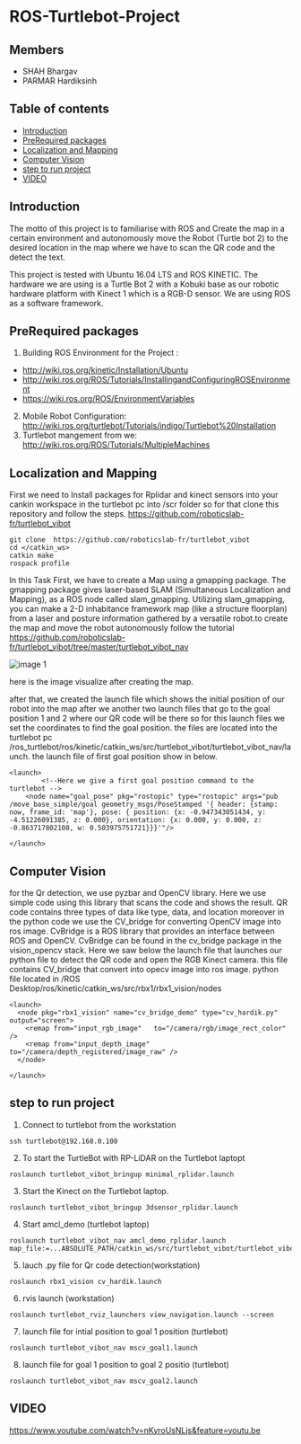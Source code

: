 # ROS-Turtlebot-Project


## Members 
  * SHAH Bhargav
  * PARMAR Hardiksinh
  
## Table of contents
  * [Introduction](#Introduction)
  * [PreRequired packages](#PreRequired-packages)
  * [Localization and Mapping](#Localization-and-Mapping)
  * [Computer Vision](#Computer-Vision)
  * [step to run project](#step-to-run-project)
  * [VIDEO](#VIDEO)
  
## Introduction
 The motto of this project is to familiarise with ROS and Create the map in a certain environment and autonomously move the Robot (Turtle bot 2) to the desired location in the map where we have to scan the QR code and the detect the text. 
 
 This project is tested with Ubuntu 16.04 LTS and ROS KINETIC. The hardware we are using is a Turtle Bot 2 with a Kobuki base as our robotic hardware platform with Kinect 1 which is a RGB-D sensor. We are using ROS as a software framework.
 
 ## PreRequired packages
 
 1) Building ROS Environment for the Project : 
 * http://wiki.ros.org/kinetic/Installation/Ubuntu
 * http://wiki.ros.org/ROS/Tutorials/InstallingandConfiguringROSEnvironment
 * https://wiki.ros.org/ROS/EnvironmentVariables
 2) Mobile Robot Configuration: http://wiki.ros.org/turtlebot/Tutorials/indigo/Turtlebot%20Installation
 3) Turtlebot mangement from we: http://wiki.ros.org/ROS/Tutorials/MultipleMachines
 
 ## Localization and Mapping 
 First we need to Install packages for Rplidar and kinect sensors into your cankin workspace in the turtlebot pc into /scr folder so for that clone this repository and follow the steps.
https://github.com/roboticslab-fr/turtlebot_vibot
```
git clone  https://github.com/roboticslab-fr/turtlebot_vibot
cd </catkin_ws>
catkin make
rospack profile
```
In this Task First, we have to create a Map using a gmapping package. The gmapping package gives laser-based SLAM      (Simultaneous Localization and Mapping), as a ROS node called slam_gmapping. Utilizing slam_gmapping, you can make a 2-D inhabitance framework map (like a structure floorplan) from a laser and posture information gathered by a versatile robot.to create the map and move the robot autonomously follow the tutorial https://github.com/roboticslab-fr/turtlebot_vibot/tree/master/turtlebot_vibot_nav

![image 1](https://github.com/bhargav011/ROS-Turtlebot-Project/blob/master/map/Screenshot%20from%202019-12-20%2013-54-05.png)

here is the image visualize after creating the map.

after that, we created the launch file which shows the initial position of our robot into the map after we another two launch files that go to the goal position 1 and 2 where our QR code will be there so for this launch files we set the coordinates to find the goal position. the files are located into the turtlebot pc /ros_turtlebot/ros/kinetic/catkin_ws/src/turtlebot_vibot/turtlebot_vibot_nav/launch.
the launch file of first goal position show in below. 

```
<launch>
		<!--Here we give a first goal position command to the turtlebot -->
	<node name="goal_pose" pkg="rostopic" type="rostopic" args="pub /move_base_simple/goal geometry_msgs/PoseStamped '{ header: {stamp: now, frame_id: 'map'}, pose: { position: {x: -0.947343051434, y: -4.51226091385, z: 0.000}, orientation: {x: 0.000, y: 0.000, z: -0.863717802108, w: 0.503975751721}}}'"/> 
	
</launch>
```

## Computer Vision

for the Qr detection, we use pyzbar and OpenCV library. Here we use simple code using this library that scans the code and shows the result. 
QR code contains three types of data like type, data, and location moreover in the python code we use the CV_bridge for converting OpenCV image into ros image.  CvBridge is a ROS library that provides an interface between ROS and OpenCV. CvBridge can be found in the cv_bridge package in the vision_opencv stack. 
Here we saw below the launch file that launches our python file to detect the QR code and open the RGB Kinect camera. this file contains CV_bridge that convert into opecv image into ros image. python file located in /ROS Desktop/ros/kinetic/catkin_ws/src/rbx1/rbx1_vision/nodes
```
<launch>
  <node pkg="rbx1_vision" name="cv_bridge_demo" type="cv_hardik.py" output="screen">
    <remap from="input_rgb_image"   to="/camera/rgb/image_rect_color" />
    <remap from="input_depth_image" to="/camera/depth_registered/image_raw" />
  </node>
  
</launch>
```

## step to run project 

1) Connect to turtlebot from the workstation
```
ssh turtlebot@192.168.0.100
```
2) To start the TurtleBot with RP-LiDAR on the Turtlebot laptopt 
```
roslaunch turtlebot_vibot_bringup minimal_rplidar.launch
```
3) Start the Kinect on the Turtlebot laptop.
```
roslaunch turtlebot_vibot_bringup 3dsensor_rplidar.launch
```
4) Start amcl_demo (turtlebot laptop)
```
roslaunch turtlebot_vibot_nav amcl_demo_rplidar.launch map_file:=...ABSOLUTE_PATH/catkin_ws/src/turtlebot_vibot/turtlebot_vibot_nav/maps/my_map.yaml
```
5) lauch .py file for Qr code detection(workstation)
```
roslaunch rbx1_vision cv_hardik.launch
```
6) rvis launch (workstation)
 ```
 roslaunch turtlebot_rviz_launchers view_navigation.launch --screen
 ```
 7) launch file for intial position to goal 1 position (turtlebot)
 ```
 roslaunch turtlebot_vibot_nav mscv_goal1.launch
 ```
 8) launch file for goal 1 position to goal 2 positio (turtlebot)
 ```
 roslaunch turtlebot_vibot_nav mscv_goal2.launch
 ```
 
 ## VIDEO
 https://www.youtube.com/watch?v=nKyroUsNLjs&feature=youtu.be
 
 
